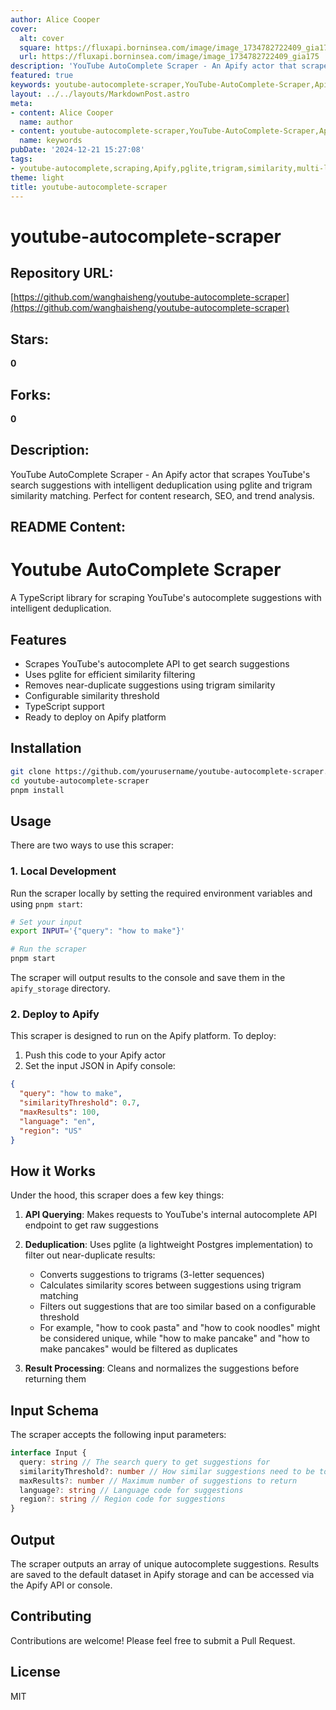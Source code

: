 ```yaml
---
author: Alice Cooper
cover:
  alt: cover
  square: https://fluxapi.borninsea.com/image/image_1734782722409_gia175
  url: https://fluxapi.borninsea.com/image/image_1734782722409_gia175
description: 'YouTube AutoComplete Scraper - An Apify actor that scrapes YouTube's search suggestions with intelligent deduplication using pglite and trigram similarity matching. Perfect for content research, SEO, and trend analysis.'
featured: true
keywords: youtube-autocomplete-scraper,YouTube-AutoComplete-Scraper,Apify-actor,pglite,trigram-similarity,deduplication,content-research,SEO,trend-analysis,TypeScript-library,scraping,Youtube-AutoComplete-Scraper,efficient-similarity-filtering,near-duplicate-suggestions,configurable-similarity-threshold,local-development,Apify-platform,pnpjlm,knowledge-base,api-querying,trigram-matching,dataset-saving,MIT-license
layout: ../../layouts/MarkdownPost.astro
meta:
- content: Alice Cooper
  name: author
- content: youtube-autocomplete-scraper,YouTube-AutoComplete-Scraper,Apify-actor,pglite,trigram-similarity,deduplication,content-research,SEO,trend-analysis,TypeScript-library,scraping,Youtube-AutoComplete-Scraper,efficient-similarity-filtering,near-duplicate-suggestions,configurable-similarity-threshold,local-development,Apify-platform,pnpjlm,knowledge-base,api-querying,trigram-matching,dataset-saving,MIT-license
  name: keywords
pubDate: '2024-12-21 15:27:08'
tags:
- youtube-autocomplete,scraping,Apify,pglite,trigram,similarity,multi-language,SEO,content-research,trend-analysis,TypeScript,Deduplication,WEBSCRAPER
theme: light
title: youtube-autocomplete-scraper
---
```


# youtube-autocomplete-scraper

## Repository URL: 
[https://github.com/wanghaisheng/youtube-autocomplete-scraper](https://github.com/wanghaisheng/youtube-autocomplete-scraper)

## Stars: 
**0**

## Forks: 
**0**

## Description: 
YouTube AutoComplete Scraper - An Apify actor that scrapes YouTube's search suggestions with intelligent deduplication using pglite and trigram similarity matching. Perfect for content research, SEO, and trend analysis.

## README Content: 
# Youtube AutoComplete Scraper

A TypeScript library for scraping YouTube's autocomplete suggestions with intelligent deduplication.

## Features

- Scrapes YouTube's autocomplete API to get search suggestions
- Uses pglite for efficient similarity filtering
- Removes near-duplicate suggestions using trigram similarity
- Configurable similarity threshold
- TypeScript support
- Ready to deploy on Apify platform

## Installation

```bash
git clone https://github.com/yourusername/youtube-autocomplete-scraper.git
cd youtube-autocomplete-scraper
pnpm install
```

## Usage

There are two ways to use this scraper:

### 1. Local Development

Run the scraper locally by setting the required environment variables and using `pnpm start`:

```bash
# Set your input
export INPUT='{"query": "how to make"}'

# Run the scraper
pnpm start
```

The scraper will output results to the console and save them in the `apify_storage` directory.

### 2. Deploy to Apify

This scraper is designed to run on the Apify platform. To deploy:

1. Push this code to your Apify actor
2. Set the input JSON in Apify console:

```json
{
  "query": "how to make",
  "similarityThreshold": 0.7,
  "maxResults": 100,
  "language": "en",
  "region": "US"
}
```

## How it Works

Under the hood, this scraper does a few key things:

1. **API Querying**: Makes requests to YouTube's internal autocomplete API endpoint to get raw suggestions

2. **Deduplication**: Uses pglite (a lightweight Postgres implementation) to filter out near-duplicate results:

   - Converts suggestions to trigrams (3-letter sequences)
   - Calculates similarity scores between suggestions using trigram matching
   - Filters out suggestions that are too similar based on a configurable threshold
   - For example, "how to cook pasta" and "how to cook noodles" might be considered unique, while "how to make pancake" and "how to make pancakes" would be filtered as duplicates

3. **Result Processing**: Cleans and normalizes the suggestions before returning them

## Input Schema

The scraper accepts the following input parameters:

```typescript
interface Input {
  query: string // The search query to get suggestions for
  similarityThreshold?: number // How similar suggestions need to be to be considered duplicates (0-1)
  maxResults?: number // Maximum number of suggestions to return
  language?: string // Language code for suggestions
  region?: string // Region code for suggestions
}
```

## Output

The scraper outputs an array of unique autocomplete suggestions. Results are saved to the default dataset in Apify storage and can be accessed via the Apify API or console.

## Contributing

Contributions are welcome! Please feel free to submit a Pull Request.

## License

MIT

